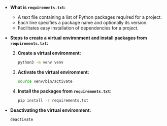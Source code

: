 - **What is `requirements.txt`:**

  - A text file containing a list of Python packages required for a project.
  - Each line specifies a package name and optionally its version.
  - Facilitates easy installation of dependencies for a project.

- **Steps to create a virtual environment and install packages from `requirements.txt`:**

  2. **Create a virtual environment:**
     ```sh
     python3 -m venv venv
     ```
  3. **Activate the virtual environment:**
     ```sh
     source venv/bin/activate
     ```
  4. **Install the packages from `requirements.txt`:**
     ```sh
     pip install -r requirements.txt
     ```

- **Deactivating the virtual environment:**
  ```sh
  deactivate
  ```
